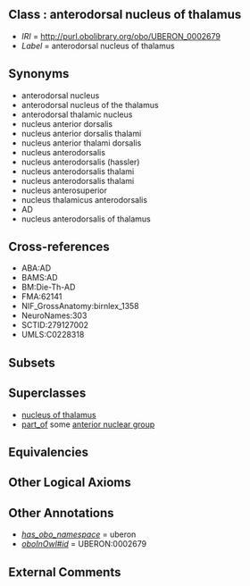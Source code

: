 
## Class : anterodorsal nucleus of thalamus

 * *IRI* = http://purl.obolibrary.org/obo/UBERON_0002679
 * *Label* = anterodorsal nucleus of thalamus

## Synonyms

 * anterodorsal nucleus
 * anterodorsal nucleus of the thalamus
 * anterodorsal thalamic nucleus
 * nucleus anterior dorsalis
 * nucleus anterior dorsalis thalami
 * nucleus anterior thalami dorsalis
 * nucleus anterodorsalis
 * nucleus anterodorsalis (hassler)
 * nucleus anterodorsalis thalami
 * nucleus anterodorsalis thalami
 * nucleus anterosuperior
 * nucleus thalamicus anterodorsalis
 * AD
 * nucleus anterodorsalis of thalamus

## Cross-references

 * ABA:AD
 * BAMS:AD
 * BM:Die-Th-AD
 * FMA:62141
 * NIF_GrossAnatomy:birnlex_1358
 * NeuroNames:303
 * SCTID:279127002
 * UMLS:C0228318

## Subsets


## Superclasses

 * [nucleus of thalamus](../../UBERON/92/UBERON_0007692.md)
 * [part_of](../../BFO/50/BFO_0000050.md) some [anterior nuclear group](../../UBERON/88/UBERON_0002788.md)

## Equivalencies


## Other Logical Axioms


## Other Annotations

 * *[has_obo_namespace](../../ce/oboInOwl#hasOBONamespace.md)* = uberon
 * *[oboInOwl#id](../../id/oboInOwl#id.md)* = UBERON:0002679

## External Comments

